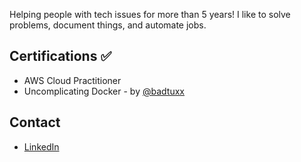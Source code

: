 Helping people with tech issues for more than 5 years! I like to solve problems, document things, and automate jobs.

## Certifications ✅
- AWS Cloud Practitioner
- Uncomplicating Docker - by <a href=https://github.com/badtuxx> @badtuxx </a>

## Contact
- <a href="https://www.linkedin.com/in/guilherme-rodrigues07/">LinkedIn</a>
